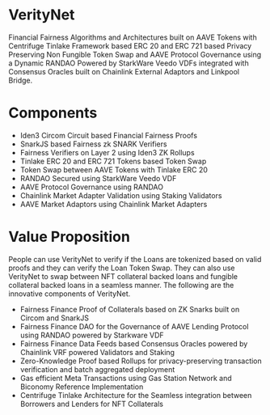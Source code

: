 # VerityNet
Financial Fairness Algorithms and Architectures built on AAVE Tokens with Centrifuge Tinlake Framework based ERC 20 and ERC 721 based Privacy Preserving Non Fungible Token Swap and AAVE Protocol Governance using a Dynamic RANDAO Powered by StarkWare Veedo VDFs integrated with Consensus Oracles built on Chainlink External Adaptors and Linkpool Bridge. 

# Components
- Iden3 Circom Circuit based Financial Fairness Proofs 
- SnarkJS based Fairness zk SNARK Verifiers 
- Fairness Verifiers on Layer 2 using Iden3 ZK Rollups 
- Tinlake ERC 20 and ERC 721 Tokens based Token Swap 
- Token Swap between AAVE Tokens with Tinlake ERC 20 
- RANDAO Secured using StarkWare Veedo VDF
- AAVE Protocol Governance using RANDAO 
- Chainlink Market Adapter Validation using Staking Validators
- AAVE Market Adaptors using Chainlink Market Adapters

# Value Proposition
People can use VerityNet to verify if the Loans are tokenized based on valid proofs and they can verify the Loan Token Swap. They can also use VerityNet to swap between NFT collateral backed loans and fungible collateral backed loans in a seamless manner. The following are the innovative components of VerityNet.

- Fairness Finance Proof of Collaterals based on ZK Snarks built on Circom and SnarkJS
- Fairness Finance DAO for the Governance of AAVE Lending Protocol using RANDAO powered by Starkware VDF
- Fairness Finance Data Feeds based Consensus Oracles powered by Chainlink VRF powered Validators and Staking
- Zero-Knowledge Proof based Rollups for privacy-preserving transaction verification and batch aggregated deployment
- Gas efficient Meta Transactions using Gas Station Network and Biconomy Reference Implementation
- Centrifuge Tinlake Architecture for the Seamless integration between Borrowers and Lenders for NFT Collaterals

